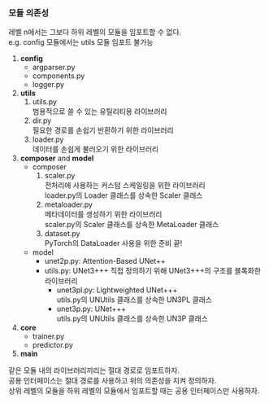 ### 모듈 의존성
레벨 n에서는 그보다 하위 레벨의 모듈을 임포트할 수 없다. <br>
e.g. config 모듈에서는 utils 모듈 임포트 불가능

1. **config**
   - argparser.py
   - components.py
   - logger.py
2. **utils**
   1. utils.py <br>
      범용적으로 쓸 수 있는 유틸리티용 라이브러리
   2. dir.py <br>
      필요한 경로를 손쉽기 반환하기 위한 라이브러리
   3. loader.py <br>
      데이터를 손쉽게 불러오기 위한 라이브러리
3. **composer** and **model**
   - composer
     1. scaler.py <br>
        전처리에 사용하는 커스텀 스케일링을 위한 라이브러리 <br>
        loader.py의 Loader 클래스를 상속한 Scaler 클래스
     2. metaloader.py <br>
        메타데이터를 생성하기 위한 라이브러리 <br> 
        scaler.py의 Scaler 클래스를 상속한 MetaLoader 클래스
     3. dataset.py <br>
        PyTorch의 DataLoader 사용을 위한 준비 끝! 
   - model
     - unet2p.py: Attention-Based UNet++
     - utils.py: UNet3+++ 직접 정의하기 위해 UNet3+++의 구조를 블록화한 라이브러리
       - unet3pl.py: Lightweighted UNet+++ <br>
         utils.py의 UNUtils 클래스를 상속한 UN3PL 클래스
       - unet3p.py: UNet+++ <br>
         utils.py의 UNUtils 클래스를 상속한 UN3P 클래스
4. **core**
   - trainer.py
   - predictor.py
5. **main**

같은 모듈 내의 라이브러리끼리는 절대 경로로 임포트하자. <br>
공용 인터페이스는 절대 경로를 사용하고 위의 의존성을 지켜 정의하자. <br> 
상위 레벨의 모듈을 하위 레벨의 모듈에서 임포트할 때는 공용 인터페이스만 사용하자.
